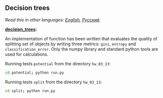## Decision trees

*Read this in other languages: [English](README.md), [Русский](README.ru.md).*

<b> [decision_trees](./decision_trees.ipynb): </b><br>

An implementation of function has been written that evaluates the quality of
splitting set of objects by writing three metrics: `gini`, `entropy` and
`classification_error`. Only the numpy library and standard python tools are used
for calculations.

Running tests `potential` from the directory `hw_03_13`:
```bash
cd potential; python run.py
```

Running tests `split` from the directory `hw_03_13`:
```bash
cd split; python run.py
```
